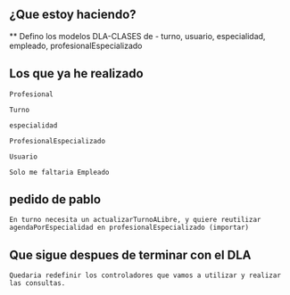 ## ¿Que estoy haciendo?
** Defino los modelos DLA-CLASES de
    - turno, usuario, especialidad, empleado, profesionalEspecializado


## Los que ya he realizado
    Profesional

    Turno

    especialidad

    ProfesionalEspecializado

    Usuario

    Solo me faltaria Empleado


## pedido de pablo
    En turno necesita un actualizarTurnoALibre, y quiere reutilizar agendaPorEspecialidad en profesionalEspecializado (importar)


## Que sigue despues de terminar con el DLA
    Quedaria redefinir los controladores que vamos a utilizar y realizar las consultas.